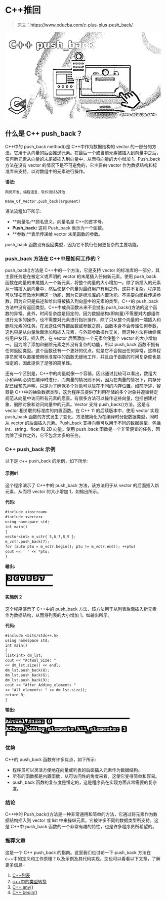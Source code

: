 # C++推回

> 原文：<https://www.educba.com/c-plus-plus-push_back/>

![C++ push_back](img/b61f03f0dbcf83b5afa8aa4517c1481e.png)



## 什么是 C++ push_back？

C++中的 push_back method()是 C++中作为数据结构的 vector 的一部分的方法。它用于从向量的后面推送元素。在最后一个或当前元素被插入到向量中之后，任何新元素从向量的末尾被插入到向量中，从而将向量的大小增加 1。Push_back 方法在没有 vector 的情况下是不可避免的，它主要由 vector 作为数据结构和标准库来支持，以对数组中的元素进行操作。

**语法:**

<small>网页开发、编程语言、软件测试&其他</small>

```
Name_Of_Vector.push_back(argument)
```

语法流程如下所示:

*   **向量名:**顾名思义，向量名是 C++的首字母。
*   **Push_back:** 这将 Push_back 表示为一个函数。
*   **参数:**表示传递给 vector 末尾函数的参数。

push_back 函数没有返回类型，因为它不执行任何更复杂的主要功能。

### push_back 方法在 C++中是如何工作的？

push_back()方法是 C++中的一个方法，它是支持 vector 的标准库的一部分，其主要任务是在被定义或声明的 vector 的末尾插入任何新元素。使用 push_back 函数在向量的末尾插入一个新元素，将整个向量的大小增加一。除了新插入的元素从一端插入到向量中，然后使整个向量对最终用户有用之外，这并不复杂。程序员可以轻松有效地利用这一功能，因为它是标准库的内置功能。不需要向函数传递参数，因为它只是描述和给出将被插入到向量中的元素的类型。C++的 push_back 方法中没有返回类型。C++中成员函数从来不会抛出 push_back()方法的这个函数的异常。此外，时间复杂度是恒定的，因为数据结构(即向量)不需要对内部组件进行太多的操作，也不需要对元素进行指针操作，除了只从整个向量的一端插入和删除元素的任务。在发送任何外部函数或参数之前，函数本身不会传递任何参数，这也只是从向量后面添加和插入元素，与外部参数操作无关，而这种方法将始终保持用户友好。插入后，在 vector 后面添加一个元素会使整个 vector 的大小增加一。因为除了添加和删除元素之外没有复杂的功能，所以 push_back 函数不拥有任何返回类型。这个函数还有一个更好的优点，就是它不会抛出任何异常，这样程序员就可以直接使用标准库中的函数无缝地工作，并且由于函数的时间复杂度也是恒定的，因此提供了足够的简单性。

还有一个区别是，C++中的向量就像一个容器，因此通过比较可以看出，数组大小和声明必须在编译时进行，而向量的情况则不同，因为在向量的情况下，内存分配已经预先声明，只是为了确保多个对象可以放在不同的内存位置。如前所述，容器是 C++中的抽象数据类型，这为程序员提供了利用存储的多个对象并遵循特定规范从向量中访问所有元素的愿景。有很多方法可以操作这些向量，包括创建对象、删除对象和访问向量中的元素。Vector 支持 push_back()方法，这是与 vector 相关联的标准库的内置函数。在 C++ 11 的后续版本中，使用 vector 实现 push_back 函数的方式发生了变化，方法被简化为在编译时分配数据类型，同时从 vector 的后面插入元素。Push_back 支持向量可以用于不同的数据类型，包括 int、string、float 和 2D 向量。使用 push_back 函数是一个非常便宜的任务，因为除了操作之外，它不包含太多的任务。

### C++ push_back 示例

以下是 c++ push_back 的示例，如下所示:

#### 示例#1

这个程序演示了 C++中的 push_back 方法，该方法用于从 vector 的后面插入新元素，从而将 vector 的大小增加 1，如输出所示。

**代码:**

```
#include <iostream>
#include <vector>
using namespace std;
int main()
{
vector<int> m_vctr{ 5,6,7,8,9 };
m_vctr.push_back(7);
for (auto ptu = m_vctr.begin(); ptu != m_vctr.end(); ++ptu)
cout << ' ' << *ptu;
}
```

**输出:**

![C++ push_back-1.1](img/82d19c7b3bfd93b50c1f569778e3fe66.png)



#### 实施例 2

这个程序演示了 C++中的 push_back 方法，该方法用于从列表后面插入新元素作为数据结构，从而将列表的大小增加 1，如输出所示。

**代码:**

```
#include <bits/stdc++.h>
using namespace std;
int main()
{
list<int> dm_lst;
cout << "Actual_Size: "
<< dm_lst.size() << endl;
dm_lst.push_back(8);
dm_lst.push_back(6);
dm_lst.push_back(9);
cout << "After_Adding_elements "
<< "All_elements: " << dm_lst.size();
return 0;
}
```

**输出:**

![C++ push_back-1.2](img/2087614a77ab9ebc9b7f5b966b0ae580.png)



### 优势

C++的 push_back 函数有许多优点，如下所示:

*   程序员可以灵活方便地在向量或列表的后面插入元素作为数据结构。
*   所有的函数都是内置函数，从可访问性的角度来看，这使它变得简单和容易。
*   push_back 函数的复杂度是恒定的，这是程序员在实现方面非常需要的复杂度。

### 结论

C++中的 Push_back()方法是一种非常通用和简单的方法，它通过将元素作为数据结构插入到 vector 或 list 中来操纵元素。它被许多不同的数据类型所支持，这是 C++中 push_back 函数的一个非常有趣的特性，也是许多程序员所希望的。

### 推荐文章

这是一个 C++ push_back 的指南。这里我们也讨论一下 push_back 方法在 c++中的定义和工作原理？以及示例及其代码实现。您也可以看看以下文章，了解更多信息–

1.  [C++列表](https://www.educba.com/c-plus-plus-list/)
2.  [c++中的类型转换](https://www.educba.com/type-casting-in-c-plus-plus/)
3.  [C++ any()](https://www.educba.com/c-plus-plus-any/)
4.  [C++ begin()](https://www.educba.com/c-plus-plus-begin/)





